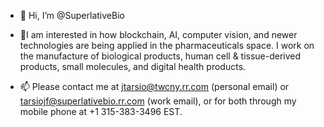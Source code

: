 - 👋 Hi, I’m @SuperlativeBio
- 👀I am interested in how blockchain, AI, computer vision, and newer technologies are being applied in the pharmaceuticals space. I work on the manufacture of biological products, human cell & tissue-derived products, small molecules, and digital health products.

- 📫 Please contact me at jtarsio@twcny.rr.com (personal email) or tarsiojf@superlativebio.rr.com (work email), or for both through my mobile phone at +1 315-383-3496 EST.

<!---
SuperlativeBio/SuperlativeBio is a ✨ special ✨ repository because its `README.md` (this file) appears on your GitHub profile.
You can click the Preview link to take a look at your changes.
--->
